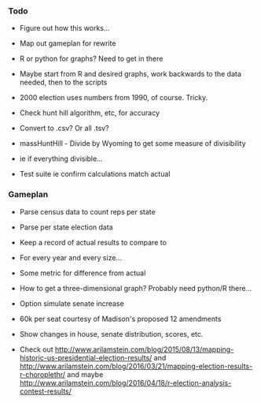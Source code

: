 ### Todo
- Figure out how this works...
- Map out gameplan for rewrite
- R or python for graphs?  Need to get in there
- Maybe start from R and desired graphs, work backwards to the data needed, then to the scripts

- 2000 election uses numbers from 1990, of course.  Tricky.

- Check hunt hill algorithm, etc, for accuracy
- Convert to .csv?  Or all .tsv?
- massHuntHill - Divide by Wyoming to get some measure of divisibility
- ie if everything divisible...
- Test suite ie confirm calculations match actual

### Gameplan
- Parse census data to count reps per state
- Parse per state election data
- Keep a record of actual results to compare to
- For every year and every size...
- Some metric for difference from actual
- How to get a three-dimensional graph?  Probably need python/R there...
- Option simulate senate increase
- 60k per seat courtesy of Madison's proposed 12 amendments
- Show changes in house, senate distribution, scores, etc.

- Check out http://www.arilamstein.com/blog/2015/08/13/mapping-historic-us-presidential-election-results/ and http://www.arilamstein.com/blog/2016/03/21/mapping-election-results-r-choroplethr/ and maybe http://www.arilamstein.com/blog/2016/04/18/r-election-analysis-contest-results/
